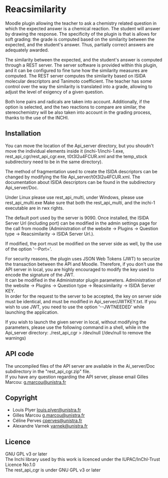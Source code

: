 # Reacsimilarity
Moodle plugin allowing the teacher to ask a chemistry related question in which the expected answer is a chemical reaction. The student will answer by drawing the response. The specificity of the plugin is that is allows for soft grading: the grade is computed based on the similarity between the expected, and the student's answer. Thus, partially correct answers are adequately awarded.

The similarity between the expected, and the student's answer is computed through a REST server. The server software is provided within this plugin, and it can be configured to fine tune how the similarity measures are computed. The REST server computes the similarity based on ISIDA molecular descriptors and Tanimoto coefficient. The teacher has some control over the way the similarity is translated into a grade, allowing to adjust the level of exigency of a given question.

Both lone pairs and radicals are taken into account. Additionally, if the option is selected, and the two reactions to compare are similar, the stereochemistry will be also taken into account in the grading process, thanks to the use of the INCHI.


## Installation

You can move the location of the Api_server directory, but you shoudn't move the individual elements inside it (inchi-1/inchi-1.exe, rest_api_cgr/rest_api_cgr.exe, t0t3l2u4FCUR.xml and the temp_stock subdirectory need to be in the same directory).

The method of fragmentation used to create the ISIDA descriptors can be changed by modifying the file Api_server/t0t3l2u4FCUR.xml. The documentation about ISIDA descriptors can be found in the subdirectory Api_server/Doc.


Under Linux please use rest_api_multi, under Windows, please use rest_api_multi.exe
Make sure that both the rest_api_multi, and the inchi-1 executable are in rwx rights.

The default port used by the server is 9090. Once installed, the ISIDA Server Url (including port) can be modified in the admin settings page for the call from moodle (Administration of the website -> Plugins -> Question type -> Reacsimilarity -> ISIDA Server Url.).

If modified, the port must be modified on the server side as well, by the use of the option '--Port='.

For security reasons, the plugin uses JSON Web Tokens (JWT) to securize the transaction between the API and Moodle. Therefore, if you don't use the API server in local, you are highly encouraged to modify the key used to encode the signature of the JWT.  
It can be modified in the Administrator plugin parameters. Administration of the website -> Plugins -> Question type -> Reacsimilarity -> ISIDA Server KEY.  
In order for the request to the server to be accepted, the key on server side must be identical, and must be modified in Api_server/JWTKEY.txt. If you wish to use JWT, you need to use the option '--JWTNEEDED' while launching the application.

If you wish to launch the given server in local, without modifying the parameters, please use the following command in a shell, while in the Api_server directory: ./rest_api_cgr > /dev/null (/dev/null to remove the warnings)


## API code

The uncompiled files of the API server are available in the Ai_server/Doc subdirectory in the "rest_api_cgr.zip" file.  
If you have any question regarding the API server, please email Gilles Marcou: g.marcou@unistra.fr


## Copyright

* Louis Plyer louis.plyer@unistra.fr
* Gilles Marcou g.marcou@unistra.fr
* Céline Perves cperves@unistra.fr
* Alexandre Varnek varnek@unistra.fr

## Licence

GNU GPL v3 or later  
The Inchi library used by this work is licenced under the IUPAC/InChI-Trust Licence No.1.0  
The rest_api_cgr is under GNU GPL v3 or later
